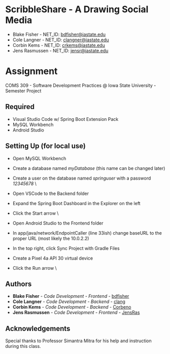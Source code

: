 # ScribbleShare - A Drawing Social Media
* Blake Fisher - NET_ID: bdfisher@iastate.edu
* Cole Langner - NET_ID: clangner@iastate.edu
* Corbin Kems - NET_ID: crkems@iastate.edu
* Jens Rasmussen - NET_ID: jensr@iastate.edu
  
# Assignment
COMS 309 - Software Development Practices @ Iowa State University - Semester Project
  
## Required
* Visual Studio Code w/ Spring Boot Extension Pack
* MySQL Workbench
* Android Studio
  
## Setting Up (for local use)
* Open MySQL Workbench
* Create a database named *myDatabase* (this name can be changed later)
* Create a user on the database named *springuser* with a password *12345678*
\

* Open VSCode to the Backend folder
* Expand the Spring Boot Dashboard in the Explorer on the left
* Click the Start arrow
\

* Open Android Studio to the Frontend folder
* In app/java/network/EndpointCaller (line 33ish) change baseURL to the proper URL (most likely the 10.0.2.2)
* In the top right, click Sync Project with Gradle Files
* Create a Pixel 4a API 30 virtual device
* Click the Run arrow
\

## Authors
* **Blake Fisher** - *Code Development - Frontend* - [bdfisher](https://github.com/bdfisher)
* **Cole Langner** - *Code Development - Backend* - [clang](https://github.com/colelang)
* **Corbin Kems** - *Code Development - Backend* - [Corbeno](https://github.com/Corbeno)
* **Jens Rasmussen** - *Code Development - Frontend* - [JensRas](https://github.com/JensRas)
  
## Acknowledgements
Special thanks to Professor Simantra Mitra for his help and instruction during this class.
